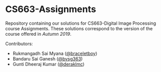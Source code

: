# CS663-Assignments
Repository containing our solutions for CS663-Digital Image Processing course Assignments. These solutions correspond to the version of the course offered in *Autumn 2019*.

Contributors:  
* Rukmangadh Sai Myana ([@braceletboy][1])
* Bandaru Sai Ganesh ([@bvsg363][2])
* Gunti Dheeraj Kumar ([@deraklmc][3])

[1]: https://github.com/braceletboy
[2]: https://github.com/bvsg363
[3]: https://github.com/deraklmc
